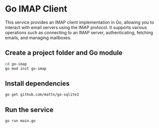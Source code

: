 # Go IMAP Client

This service provides an IMAP client implementation in Go, allowing you to interact with email servers using the IMAP protocol. It supports various operations such as connecting to an IMAP server, authenticating, fetching emails, and managing mailboxes.

## Create a project folder and Go module

```bash
cd go-imap
go mod init go-imap
```

## Install dependencies

```bash
go get github.com/mattn/go-sqlite3
```

## Run the service

```bash
go run main.go
```

